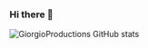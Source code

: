 ### Hi there 👋

![GiorgioProductions GitHub stats](https://github-readme-stats.vercel.app/api?username=GiorgioProductions&show_icons=true&theme=jolly&hide=contribs,prs)

<!--
**GiorgioProductions/GiorgioProductions** is a ✨ _special_ ✨ repository because its `README.md` (this file) appears on your GitHub profile.

Here are some ideas to get you started:

- 🔭 I’m currently working on ...
- 🌱 I’m currently learning ...
- 👯 I’m looking to collaborate on ...
- 🤔 I’m looking for help with ...
- 💬 Ask me about ...
- 📫 How to reach me: ...
- 😄 Pronouns: ...
- ⚡ Fun fact: ...
-->
